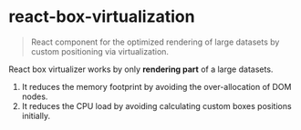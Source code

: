 # react-box-virtualization

> React component for the optimized rendering of large datasets by custom positioning via virtualization.

React box virtualizer works by only **rendering part** of a large datasets.
1. It reduces the memory footprint by avoiding the over-allocation of DOM nodes.
2. It reduces the CPU load by avoiding calculating custom boxes positions initially.
